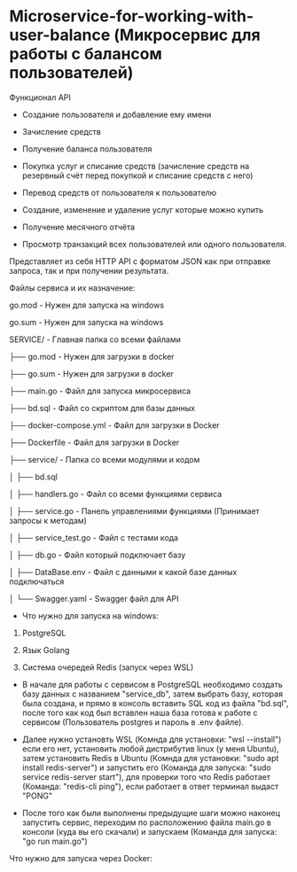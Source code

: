 # Microservice-for-working-with-user-balance (Микросервис для работы с балансом пользователей)

Функционал API

* Создание пользователя и добавление ему имени

* Зачисление средств

* Получение баланса пользователя 

* Покупка услуг и списание средств (зачисление средств на резервный счёт перед покупкой и списание средств с него)

* Перевод средств от пользователя к пользователю 

* Создание, изменение и удаление услуг которые можно купить

* Получение месячного отчёта 

* Просмотр транзакций всех пользователей или одного пользователя. 

Представляет из себя HTTP API с форматом JSON как при отправке запроса, так и при получении результата.

Файлы сервиса и их назначение:

go.mod - Нужен для запуска на windows

go.sum - Нужен для запуска на windows

SERVICE/ - Главная папка со всеми файлами

├── go.mod - Нужен для загрузки в docker

├── go.sum - Нужен для загрузки в docker

├── main.go - Файл для запуска микросервиса

├── bd.sql - Файл со скриптом для базы данных

├── docker-compose.yml - Файл для загрузки в Docker

├── Dockerfile - Файл для загрузки в Docker

├── service/ - Папка со всеми модулями и кодом

│   ├── bd.sql

│   ├── handlers.go - Файл со всеми функциями сервиса

│   ├── service.go - Панель управлениями функциями (Принимает запросы к методам)

│   ├── service_test.go - Файл с тестами кода

│   ├── db.go - Файл который подключает базу

│   ├── DataBase.env - Файл с данными к какой базе данных подключаться

│   └── Swagger.yaml - Swagger файл для API

* Что нужно для запуска на windows:

1. PostgreSQL
							
2. Язык Golang
	
3. Система очередей Redis (запуск через WSL)

* В начале для работы с сервисом в PostgreSQL необходимо создать базу данных с названием "service_db", затем выбрать базу, которая была создана, и прямо в консоль вставить SQL код из файла "bd.sql", после того как код был вставлен наша база готова к работе с сервисом (Пользователь postgres и пароль в .env файле).

* Далее нужно установть WSL (Комнда для установки: "wsl --install") если его нет, установить любой дистрибутив linux (у меня Ubuntu), затем установить Redis в Ubuntu (Комнда для установки: "sudo apt install redis-server") и запустить его (Команда для запуска: "sudo service redis-server start"), для проверки того что Redis работает (Команда: "redis-cli ping"), если работает в ответ терминал выдаст "PONG"

* После того как были выполнены предыдущие шаги можно наконец запустить сервис, переходим по расположению файла main.go в консоли (куда вы его скачали) и запускаем (Команда для запуска: "go run main.go")

Что нужно для запуска через Docker:

